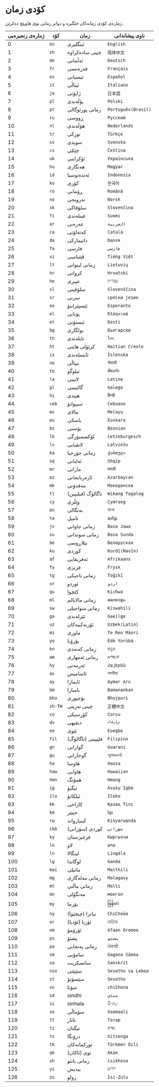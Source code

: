 # کۆدی زمان

ژمارەی کۆدی زمانەکان جێگیرە و دواتر زمانی نوێ هاوپێچ دەکرێن.

| ژمارەی زنجیرەیی | کۆد | زمان | ناوی پیشاندانی |
| - | - | - | - |
| 0 | `en` | ئینگلیزی | `English` |
| 1 | `zh` | چینی سادەکراوە | `简体中文` |
| 2 | `de` | ئەڵمانی | `Deutsch` |
| 3 | `fr` | فەرەنسی | `Français` |
| 4 | `es` | ئیسپانی | `Español` |
| 5 | `it` | ئیتاڵی | `Italiano` |
| 6 | `ja` | ژاپۆنی | `日本語` |
| 7 | `pl` | پۆڵەندی | `Polski` |
| 8 | `pt` | زمانی پورتوگالی | `Português(Brasil)` |
| 9 | `ru` | ڕووسی | `Русский` |
| 10 | `nl` | هۆڵەندی | `Nederlands` |
| 11 | `tr` | تورکی | `Türkçe` |
| 12 | `sv` | سویدی | `Svenska` |
| 13 | `cs` | چێکی | `Čeština` |
| 14 | `uk` | ئۆکراینی | `Українська` |
| 15 | `hu` | هەنگاری | `Magyar` |
| 16 | `id` | ئەندەنوسیا | `Indonesia` |
| 17 | `ko` | کۆری | `한국어` |
| 18 | `ro` | ڕۆمانی | `Română` |
| 19 | `no` | نەرویجی | `Norsk` |
| 20 | `sk` | سلۆڤاکی | `Slovenčina` |
| 21 | `fi` | فینلەندی | `Suomi` |
| 22 | `ar` | عەرەبی | `العربية` |
| 23 | `ca` | کەتەلۆنی | `Català` |
| 24 | `da` | دانیمارکی | `Dansk` |
| 25 | `fa` | فارسی | `فارسی` |
| 26 | `vi` | ڤێتنامیی | `Tiếng Việt` |
| 27 | `lt` | زمانی لیتوانی | `Lietuvių` |
| 28 | `hr` | کرواتی | `Hrvatski` |
| 29 | `he` | عیبری | `עברית` |
| 30 | `sl` | سلۆڤینی | `Slovenščina` |
| 31 | `sr` | سربی | `српски језик` |
| 32 | `eo` | ئێسپێرانتۆ | `Esperanto` |
| 33 | `el` | یۆنانی | `Ελληνικά` |
| 34 | `et` | ئیستۆنی | `Eesti` |
| 35 | `bg` | بولگاری | `Български` |
| 36 | `th` | تایلەندی | `ไทย` |
| 37 | `ht` | کرێۆلی هایتی | `Haitian Creole` |
| 38 | `is` | ئایسلەندی | `Íslenska` |
| 39 | `ne` | نیپاڵی | `नेपाली` |
| 40 | `te` | تیلوگو | `తెలుగు` |
| 41 | `la` | لاتینی | `Latine` |
| 42 | `gl` | گالیسی | `Galego` |
| 43 | `hi` | هیندی | `हिन्दी` |
| 44 | `ceb` | سیبوانۆ | `Cebuano` |
| 45 | `ms` | مالای | `Melayu` |
| 46 | `eu` | باسکی | `Euskara` |
| 47 | `bs` | بۆسنی | `Bosnian` |
| 48 | `lb` | لۆکسمبۆرگی | `Letzeburgesch` |
| 49 | `lv` | لاتڤیایی | `Latviešu` |
| 50 | `ka` | زمانی جۆرجیا | `ქართული` |
| 51 | `sq` | ئەلبانی | `Shqip` |
| 52 | `mr` | ماراتی | `मराठी` |
| 53 | `az` | ئازەربایجانی | `Azərbaycan` |
| 54 | `mk` | مەقدۆنی | `Македонски` |
| 55 | `tl` | تاگالۆگ (فیلیپین) | `Wikang Tagalog` |
| 56 | `cy` | وێڵزی | `Cymraeg` |
| 57 | `bn` | بەنگالی | `বাংলা` |
| 58 | `ta` | تامیل | `தமிழ்` |
| 59 | `jv` | زمانی جاوانی | `Basa Jawa` |
| 60 | `su` | زمانی سوندانی | `Basa Sunda` |
| 61 | `be` | بێلاڕوسی | `Беларуская` |
| 62 | `ku` | کوردی | `Kurdî(Navîn)` |
| 63 | `af` | ئەفریقایی | `Afrikaans` |
| 64 | `fy` | فریزی | `Frysk` |
| 65 | `tg` | زمانی تاجیکی | `Toğikī` |
| 66 | `ur` | ئوردو | `اردو` |
| 67 | `qu` | کێچوا | `Kichwa` |
| 68 | `ml` | زمانی مالایالم | `മലയാളം` |
| 69 | `sw` | زمانی سواحیلی | `Kiswahili` |
| 70 | `ga` | ئێرلەندی | `Gaeilge` |
| 71 | `uz` | ئۆزبەکییەکان | `Uzbek(Latin)` |
| 72 | `mi` | ماوری | `Te Reo Māori` |
| 73 | `yo` | یۆرۆبا | `Èdè Yorùbá` |
| 74 | `kn` | زمانی کەنەدی | `ಕನ್ನಡ` |
| 75 | `am` | زمانی ئەمهاری | `አማርኛ` |
| 76 | `hy` | ئەرمەنی | `Հայերեն` |
| 77 | `as` | ئاسامیس | `অসমীয়া` |
| 78 | `ay` | ئایمارا | `Aymar Aru` |
| 79 | `bm` | بامبارا | `Bamanankan` |
| 80 | `bho` | بۆجپوری | `Bhojpuri` |
| 81 | `zh-TW` | چینی نەریتی | `正體中文` |
| 82 | `co` | کۆرسیکی | `Corsu` |
| 83 | `dv` | دیڤیهی | `ދިވެހިބަސް` |
| 84 | `ee` | ئێوی | `Eʋegbe` |
| 85 | `fil` | فلیپینی (تاگالۆگ) | `Filipino` |
| 86 | `gn` | گوارانی | `Guarani` |
| 87 | `gu` | گوجاراتی | `ગુજરાતી` |
| 88 | `ha` | هاوسا | `Hausa` |
| 89 | `haw` | هاوایی | `Hawaiian` |
| 90 | `hmn` | همۆنگ | `Hmong` |
| 91 | `ig` | ئیگبۆ | `Ásụ̀sụ́ Ìgbò` |
| 92 | `ilo` | ئیلکانۆ | `Iloko` |
| 93 | `kk` | کازاخی | `Қазақ Тілі` |
| 94 | `km` | خمێر | `ខ្មែរ` |
| 95 | `rw` | کینیارواند | `Kinyarwanda` |
| 96 | `ckb` | کوردی (سۆرانی) | `سۆرانی` |
| 97 | `ky` | قرغیزستان | `Кыргызча` |
| 98 | `lo` | لاو | `ລາວ` |
| 99 | `ln` | لینگالا | `Lingála` |
| 100 | `lg` | لوگاندا | `Ganda` |
| 101 | `mai` | ماتیلی | `Maithili` |
| 102 | `mg` | زمانی مەلەگازی | `Malagasy` |
| 103 | `mt` | زمانی ماڵتی | `Malti` |
| 104 | `mn` | مەنگۆلی | `монгол` |
| 105 | `my` | بۆرما | `မြန်မာ` |
| 106 | `ny` | نیانزا (چیچێوا) | `ChiCheŵa` |
| 107 | `or` | ئۆریا (ئۆدیا) | `ଓଡ଼ିଆ` |
| 108 | `om` | ئۆرۆمۆ | `Afaan Oromoo` |
| 109 | `ps` | پشتۆ | `پښتو` |
| 110 | `pa` | زمانی پەنجابی | `ਪੰਜਾਬੀ` |
| 111 | `sm` | سامۆیی | `Gagana Sāmoa` |
| 112 | `sa` | سانسکریت | `Sanskrit` |
| 113 | `nso` | سێپێتی | `Sesotho sa Leboa` |
| 114 | `st` | سێسۆتۆ | `Sesotho` |
| 115 | `sn` | شۆنا | `chiShona` |
| 116 | `sd` | sindhi | `سنڌي` |
| 117 | `si` | sinhala | `සිංහල` |
| 118 | `so` | سۆماڵی | `Soomaali` |
| 119 | `tt` | تاتار | `Татар` |
| 120 | `ti` | تیگنان | `ትግር` |
| 121 | `ts` | دزۆنگا | `Xitsonga` |
| 122 | `tk` | تورکمانەکان | `Türkmen Dili` |
| 123 | `ak` | توی (ئاکان) | `Akan` |
| 124 | `xh` | زمانی بانتو | `isiXhosa` |
| 125 | `yi` | ییدیش | `ייִדיש` |
| 126 | `zu` | زولو | `Isi-Zulu` |